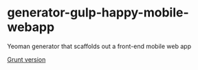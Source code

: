 # generator-gulp-happy-mobile-webapp
Yeoman generator that scaffolds out a front-end mobile web app

[Grunt version](https://github.com/zerob13/generator-happy-mobile-webapp)
